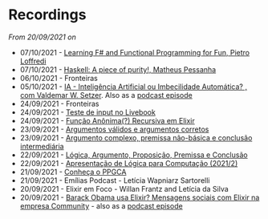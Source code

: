 # Recordings

*From 20/09/2021 on*

- 07/10/2021 - [Learning F# and Functional Programming for Fun, Pietro Loffredi](https://youtu.be/SYbAoDyBaCA)
- 07/10/2021 - [Haskell: A piece of purity!, Matheus Pessanha](https://www.youtube.com/watch?v=cQvMRO1yN2E)
- 06/10/2021 - Fronteiras
- 05/10/2021 - [IA - Inteligência Artificial ou Imbecilidade Automática? , com Valdemar W. Setzer](https://www.youtube.com/watch?v=-eofjKL-N1Y). Also as a [podcast episode](https://anchor.fm/adolfont/episodes/Valdemar-W--Setzer-em-IA---Inteligncia-Artificial-ou-Imbecilidade-Automtica--Mquinas-pode-pensar-e-sentir-e18ek6p)
- 24/09/2021 - Fronteiras
- 24/09/2021 - [Teste de input no Livebook](https://twitter.com/elixir_utfpr/status/1441428108389720064?s=20)
- 24/09/2021 - [Função Anônima(?) Recursiva em Elixir](https://www.youtube.com/watch?v=_epRA4bxI8Q)
- 23/09/2021 - [Argumentos válidos e argumentos corretos](https://youtu.be/UA3uBqeGA-k)
- 23/09/2021 - [Argumento complexo, premissa não-básica e conclusão intermediária](https://youtu.be/QkH_YSxLbec)
- 22/09/2021 - [Lógica, Argumento, Proposição, Premissa e Conclusão](https://youtu.be/8DPT1xP7WsM)
- 22/09/2021 - [Apresentação de Lógica para Computação (2021/2)](https://www.youtube.com/watch?v=kMHHvIqc7h0)
- 21/09/2021 - [Conheça o PPGCA](https://youtu.be/iucl8fod1dM)
- 21/09/2021 - Emílias Podcast - Letícia Wapniarz Sartorelli
- 20/09/2021 - Elixir em Foco - Willan Frantz and Letícia da Silva
- 20/09/2021 - [Barack Obama usa Elixir? Mensagens sociais com Elixir na empresa Community](https://youtu.be/5m871ogsQWc) - also as a [podcast episode](https://anchor.fm/adolfont/episodes/Barack-Obama-usa-Elixir--Mensagens-sociais-com-Elixir-na-empresa-Community-e17ofvr)
